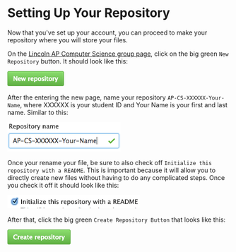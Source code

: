 # Setting Up Your Repository

Now that you've set up your account, you can proceed to make your repository where you will store your files.

On the [Lincoln AP Computer Science group page](https://github.com/Lincoln-AP-Computer-Science), click on the big green `New Repository` button. It should look like this:

![New Repository Button](https://raw.githubusercontent.com/Lincoln-AP-Computer-Science/Setting-Up-Your-Repository/master/img/New%20Repository%20Button.png)

After the entering the new page, name your repository `AP-CS-XXXXXX-Your-Name`, where XXXXXX is your student ID and Your Name is your first and last name. Similar to this:

![Repository Name](https://raw.githubusercontent.com/Lincoln-AP-Computer-Science/Setting-Up-Your-Repository/master/img/Repository%20Name.png)

Once your rename your file, be sure to also check off `Initialize this repository with a README`. This is important because it will allow you to directly create new files without having to do any complicated steps. Once you check it off it should look like this:

![README Checkbox](https://raw.githubusercontent.com/Lincoln-AP-Computer-Science/Setting-Up-Your-Repository/master/img/README%20Checkbox.png)

After that, click the big green `Create Repository Button` that looks like this:

![Create Repository Button](https://raw.githubusercontent.com/Lincoln-AP-Computer-Science/Setting-Up-Your-Repository/master/img/Create%20Repository%20Button.png)

